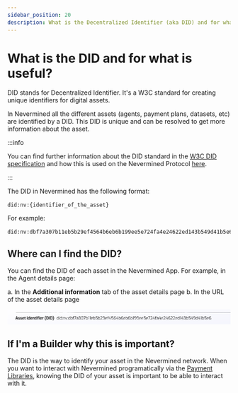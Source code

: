 ```yaml
---
sidebar_position: 20
description: What is the Decentralized Identifier (aka DID) and for what is useful?
---
```


# What is the DID and for what is useful?

DID stands for Decentralized Identifier. It's a W3C standard for creating unique identifiers for digital assets.

In Nevermined all the different assets (agents, payment plans, datasets, etc) are identified by a DID. This DID is unique and can be resolved to get more information about the asset.

:::info

You can find further information about the DID standard in the [W3C DID specification](https://www.w3.org/TR/did-core/) and how this is used on the Nevermined Protocol [here](https://docs.nevermined.io/docs/architecture/specs/Spec-DID).

:::

The DID in Nevermined has the following format:

```text
did:nv:{identifier_of_the_asset}
```

For example:

```text
did:nv:dbf7a307b11eb5b29ef4564b6eb6b199ee5e724fa4e24622ed143b549d41b5e6
```

## Where can I find the DID?

You can find the DID of each asset in the Nevermined App. For example, in the Agent details page: 

a. In the **Additional information** tab of the asset details page
b. In the URL of the asset details page
<p align="center"><img src="/images/tutorials/did_asset_details.png" /></p>

## If I'm a Builder why this is important?

The DID is the way to identify your asset in the Nevermined network. When you want to interact with Nevermined programatically via the [Payment Libraries](../../libraries/), knowing the DID of your asset is important to be able to interact with it.
